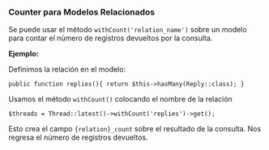 ### Counter para Modelos Relacionados

Se puede usar el método `withCount('relation_name')` sobre un modelo para contar el número de registros devueltos por la consulta.

**Ejemplo:**

Definimos la relación en el modelo:

`public function replies(){
        return $this->hasMany(Reply::class);
    }`

Usamos el método `withCount()` colocando el nombre de la relación

`$threads = Thread::latest()->withCount('replies')->get();`

Esto crea el campo `{relation}_count` sobre el resultado de la consulta. Nos regresa el número de registros devueltos.
